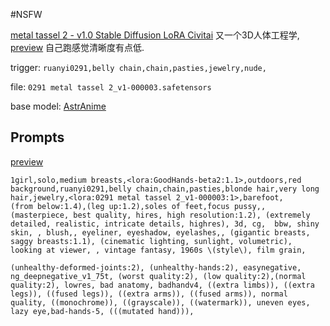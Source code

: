 #NSFW 

[metal tassel 2 - v1.0  Stable Diffusion LoRA  Civitai](https://civitai.com/models/327850/metal-tassel-2?modelVersionId=367430) 又一个3D人体工程学, [preview](../../attach/Pasted%20image%2020240306212010.png) 自己跑感觉清晰度有点低.

trigger: `ruanyi0291,belly chain,chain,pasties,jewelry,nude,`

file: `0291 metal tassel 2_v1-000003.safetensors`

base model: [AstrAnime](../Base/AstrAnime.md)

## Prompts

[preview](../../attach/2024-03-06_21-48%20(小).png)

```
1girl,solo,medium breasts,<lora:GoodHands-beta2:1.1>,outdoors,red background,ruanyi0291,belly chain,chain,pasties,blonde hair,very long hair,jewelry,<lora:0291 metal tassel 2_v1-000003:1>,barefoot,
(from below:1.4),(leg up:1.2),soles of feet,focus pussy,, (masterpiece, best quality, hires, high resolution:1.2), (extremely detailed, realistic, intricate details, highres), 3d, cg,  bbw, shiny skin, , blush,, eyeliner, eyeshadow, eyelashes,, (gigantic breasts, saggy breasts:1.1), (cinematic lighting, sunlight, volumetric), looking at viewer, , vintage fantasy, 1960s \(style\), film grain,

(unhealthy-deformed-joints:2), (unhealthy-hands:2), easynegative, ng_deepnegative_v1_75t, (worst quality:2), (low quality:2),(normal quality:2), lowres, bad anatomy, badhandv4, ((extra limbs)), ((extra legs)), ((fused legs)), ((extra arms)), ((fused arms)), normal quality, ((monochrome)), ((grayscale)), ((watermark)), uneven eyes, lazy eye,bad-hands-5, (((mutated hand))),
```